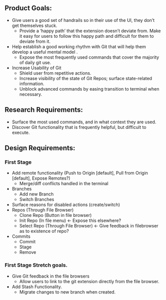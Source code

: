 ## Product Goals: 
- Give users a good set of handrails so in their use of the UI, they don’t get themselves stuck.
  - Provide a ‘happy path’ that the extension doesn’t deviate from. Make it easy for users to follow this happy path and difficult for them to deviate from it.
- Help establish a good working rhythm with Git that will help them develop a useful mental model .
  - Expose the most frequently used commands that cover the majority of daily git use.
- Increase Usability of Git
  - Shield user from repetitive actions.
  - Increase visibility of the state of Git Repos; surface state-related information. 
  - Unblock advanced commands by easing transition to terminal when necessary.

## Research Requirements: 
- Surface the most used commands, and in what context they are used.
- Discover Git functionality that is frequently helpful, but difficult to execute.

## Design Requirements:
### First Stage
- Add remote functionality (Push to Origin [default], Pull from Origin [default], Expose Remotes?)
  - Merge/diff conflicts handled in the terminal
- Branches
  - Add new Branch
  - Switch Branches
- Surface reasons for disabled actions (create/switch)
- Repos (Through File Browser)
  - Clone Repo (Button in file browser)
  - Init Repo (In file menu) ← Expose this elsewhere?
  - Select Repo (Through File Browser) ← Give feedback in filebrowser as to existence of repo?
- Commits
  - Commit
  - Stage
  - Remove
### First Stage Stretch goals.
- Give Git feedback in the file browsers
  - Allow users to link to the git extension directly from the file browser.
- Add Stash Functionality.
  - Migrate changes to new branch when created.
